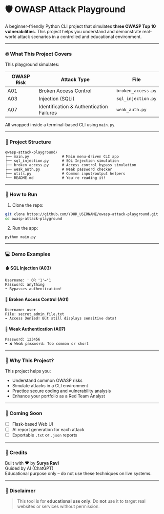 # 🛡️ OWASP Attack Playground

A beginner-friendly Python CLI project that simulates **three OWASP Top 10 vulnerabilities**. This project helps you understand and demonstrate real-world attack scenarios in a controlled and educational environment.

---

### 🔥 What This Project Covers

This playground simulates:

| OWASP Risk | Attack Type                              | File                |
|------------|-------------------------------------------|---------------------|
| A01        | Broken Access Control                     | `broken_access.py`  |
| A03        | Injection (SQLi)                          | `sql_injection.py`  |
| A07        | Identification & Authentication Failures | `weak_auth.py`      |

All wrapped inside a terminal-based CLI using `main.py`.

---

### 📂 Project Structure

```
owasp-attack-playground/
├── main.py               # Main menu-driven CLI app
├── sql_injection.py      # SQL Injection simulation
├── broken_access.py      # Access control bypass simulation
├── weak_auth.py          # Weak password checker
├── utils.py              # Common input/output helpers
└── README.md             # You're reading it!
```

---

### 🧪 How to Run

1. Clone the repo:
```bash
git clone https://github.com/YOUR_USERNAME/owasp-attack-playground.git
cd owasp-attack-playground
```

2. Run the app:
```bash
python main.py
```

---

### 💻 Demo Examples

#### 🩸 SQL Injection (A03)
```plaintext
Username: ' OR '1'='1
Password: anything
➡️ Bypasses authentication!
```

#### 🚪 Broken Access Control (A01)
```plaintext
Username: user
File: secret_admin_file.txt
➡️ Access Denied! But still displays sensitive data!
```

#### 🔑 Weak Authentication (A07)
```plaintext
Password: 123456
➡️ ❌ Weak password: Too common or short
```

---

### 🎯 Why This Project?

This project helps you:
- Understand common OWASP risks
- Simulate attacks in a CLI environment
- Practice secure coding and vulnerability analysis
- Enhance your portfolio as a Red Team Analyst

---

### 🚀 Coming Soon

- [ ] Flask-based Web UI
- [ ] AI report generation for each attack
- [ ] Exportable `.txt` or `.json` reports

---

### 🤝 Credits

Built with ❤️ by **Surya Ravi**  
Guided by AI (ChatGPT)  
Educational purpose only – do not use these techniques on live systems.

---

### 🛑 Disclaimer

> This tool is for **educational use only**. Do **not** use it to target real websites or services without permission.
